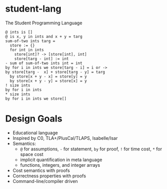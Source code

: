 # student-lang

The Student Programming Language

```
@ ints is []
@ is x, y in ints and x + y = targ
sum-of-two ints targ =
  store := {}
  for int in ints
    store[int]? -> [store[int], int]
    store[targ - int] := int
- sum of sum-of-two ints int = int
by for i in ints we store[targ - i] = i or -> 
by store[targ -  x] + store[targ - y] = targ
  by store[x + y - x] = store[y] = y
  by store[x + y - y] = store[x] = y
! size ints
by for i in ints
* size ints
by for i in ints we store[]
```

# Design Goals

- Educational language
- Inspired by C0, TLA+/PlusCal/TLAPS, Isabelle/Isar
- Semantics:
  - `@` for assumptions, `-` for statement, `by` for proof, `!` for time cost, `*` for space cost
  - implicit quantification in meta language
  - functions, integers, and integer arrays
- Cost semantics with proofs
- Correctness properties with proofs
- Command-line/compiler driven
